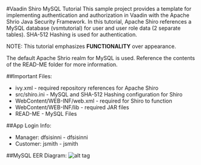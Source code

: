 #Vaadin Shiro MySQL Tutorial
This sample project provides a template for implementing authentication and authorization in Vaadin with the Apache Shrio Java Security Framework. In this tutorial, Apache Shiro references a MySQL database (vsmtutorial) for user and user role data (2 separate tables). SHA-512 Hashing is used for authentication.

NOTE: This tutorial emphasizes <strong>FUNCTIONALITY</strong> over appearance.

The default Apache Shrio realm for MySQL is used. Reference the contents of the READ-ME folder for more information.

##Important Files:
<ul>
<li>ivy.xml - required repository references for Apache Shiro </li>
<li>src/shiro.ini - MySQL and SHA-512 Hashing configuration for Shiro </li>
<li>WebContent/WEB-INF/web.xml - required for Shiro to function </li>
<li>WebContent/WEB-INF/lib - required JAR files </li>
<li>READ-ME - MySQL Files </li>
</ul>

##App Login Info:
<ul>
<li>Manager:  dfsisinni - dfsisinni</li>
<li>Customer: jsmith - jsmith</li>
</ul>

##MySQL EER Diagram:
![alt tag](https://raw.github.com/dfsisinni/vsm-tutorial/master/READ-ME/vsm-eer-diagram.png)



